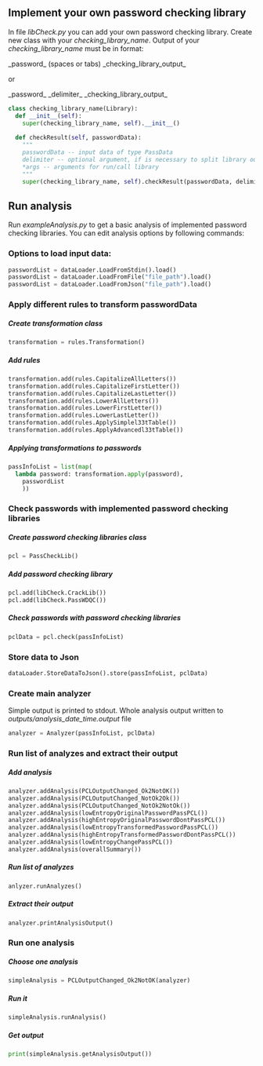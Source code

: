 ## Implement your own password checking library

In file *libCheck.py* you can add your own password checking library.
Create new class with your *checking_library_name*.
Output of your *checking_library_name* must be in format:

\_password\_ (spaces or tabs) \_checking_library_output\_

or

\_password\_ \_delimiter\_ \_checking_library_output\_

```python
class checking_library_name(Library):
  def __init__(self):
    super(checking_library_name, self).__init__()
    
  def checkResult(self, passwordData):
    """
    passwordData -- input data of type PassData
    delimiter -- optional argument, if is necessary to split library output
    *args -- arguments for run/call library
    """
    super(checking_library_name, self).checkResult(passwordData, delimiter, *args)
```



## Run analysis

Run *exampleAnalysis.py* to get a basic analysis of implemented password checking libraries.
You can edit analysis options by following commands:

### Options to load input data:

```python
passwordList = dataLoader.LoadFromStdin().load()
passwordList = dataLoader.LoadFromFile("file_path").load()
passwordList = dataLoader.LoadFromJson("file_path").load()
```

### Apply different rules to transform passwordData
##### Create transformation class
```python
transformation = rules.Transformation()
```
##### Add rules
```python
transformation.add(rules.CapitalizeAllLetters())
transformation.add(rules.CapitalizeFirstLetter())
transformation.add(rules.CapitalizeLastLetter())
transformation.add(rules.LowerAllLetters())
transformation.add(rules.LowerFirstLetter())
transformation.add(rules.LowerLastLetter())
transformation.add(rules.ApplySimplel33tTable())
transformation.add(rules.ApplyAdvancedl33tTable())
```
##### Applying transformations to passwords
```python
passInfoList = list(map(
  lambda password: transformation.apply(password),
	passwordList
	))
```

### Check passwords with implemented password checking libraries
##### Create password checking libraries class
```python
pcl = PassCheckLib()
```
##### Add password checking library
```python
pcl.add(libCheck.CrackLib())
pcl.add(libCheck.PassWDQC())
```
##### Check passwords with password checking libraries
```python
pclData = pcl.check(passInfoList)
```

### Store data to Json
```python
dataLoader.StoreDataToJson().store(passInfoList, pclData)
```

### Create main analyzer
Simple output is printed to stdout. Whole analysis output written to *outputs/analysis_date_time.output* file
```python
analyzer = Analyzer(passInfoList, pclData)
```
### Run list of analyzes and extract their output
##### Add analysis
```python
analyzer.addAnalysis(PCLOutputChanged_Ok2NotOK())
analyzer.addAnalysis(PCLOutputChanged_NotOk2Ok())
analyzer.addAnalysis(PCLOutputChanged_NotOk2NotOk())
analyzer.addAnalysis(lowEntropyOriginalPasswordPassPCL())
analyzer.addAnalysis(highEntropyOriginalPasswordDontPassPCL())
analyzer.addAnalysis(lowEntropyTransformedPasswordPassPCL())
analyzer.addAnalysis(highEntropyTransformedPasswordDontPassPCL())
analyzer.addAnalysis(lowEntropyChangePassPCL())
analyzer.addAnalysis(overallSummary())
```
##### Run list of analyzes
```python
anlyzer.runAnalyzes()
```
##### Extract their output
```python
analyzer.printAnalysisOutput()
```

### Run one analysis
##### Choose one analysis
```python
simpleAnalysis = PCLOutputChanged_Ok2NotOK(analyzer)
```
##### Run it
```python
simpleAnalysis.runAnalysis()
```
##### Get output
```python
print(simpleAnalysis.getAnalysisOutput())
```
